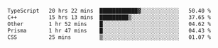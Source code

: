 <!--START_SECTION:waka-->

```txt
TypeScript   20 hrs 22 mins  ████████████▓░░░░░░░░░░░░   50.40 %
C++          15 hrs 13 mins  █████████▒░░░░░░░░░░░░░░░   37.65 %
Other        1 hr 52 mins    █░░░░░░░░░░░░░░░░░░░░░░░░   04.62 %
Prisma       1 hr 47 mins    █░░░░░░░░░░░░░░░░░░░░░░░░   04.43 %
CSS          25 mins         ▒░░░░░░░░░░░░░░░░░░░░░░░░   01.07 %
```

<!--END_SECTION:waka-->
